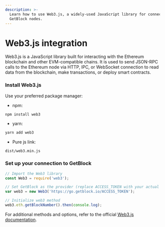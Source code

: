 ```yaml
---
description: >-
  Learn how to use Web3.js, a widely-used JavaScript library for connecting to
  GetBlock nodes.
---
```


# Web3.js integration

Web3.js is a JavaScript library built for interacting with the Ethereum blockchain and other EVM-compatible chains.  It is used to send JSON-RPC calls to the Ethereum node via HTTP, IPC, or WebSocket connection to read data from the blockchain, make transactions, or deploy smart contracts.

### Install Web3.js

Use your preferred package manager:

* npm:

```bash
npm install web3
```

* yarn:

```bash
yarn add web3
```

* Pure js link:&#x20;

```
dist/web3.min.js
```

### Set up your connection to GetBlock

```javascript
// Import the Web3 library
const Web3 = require('web3');

// Set GetBlock as the provider (replace ACCESS_TOKEN with your actual token)
var web3 = new Web3('https://go.getblock.io/ACCESS_TOKEN');

// Initialize web3 method
web3.eth.getBlockNumber().then(console.log);
```

For additional methods and options, refer to the official [Web3.js documentation](https://web3js.readthedocs.io/en/v1.10.0/index.html).
